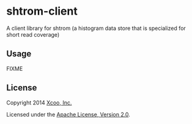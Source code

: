 # shtrom-client

A client library for shtrom (a histogram data store that is specialized for short read coverage)

## Usage

FIXME

## License

Copyright 2014 [Xcoo, Inc.][xcoo]

Licensed under the [Apache License, Version 2.0][apache-license-2.0].

[xcoo]: http://www.xcoo.jp/
[apache-license-2.0]: http://www.apache.org/licenses/LICENSE-2.0.html
